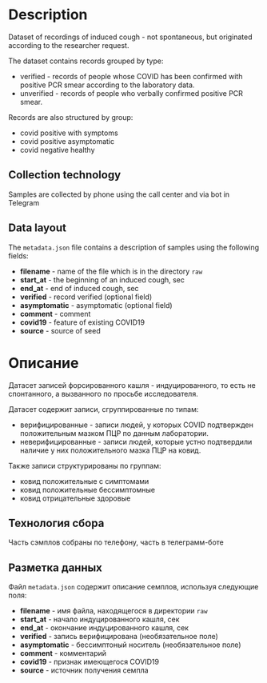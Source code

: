 # Description

Dataset of recordings of induced cough - not spontaneous, but originated according to the researcher request.

The dataset contains records grouped by type:

- verified - records of people whose COVID has been confirmed with positive PCR smear according to the laboratory data.
- unverified - records of people who verbally confirmed positive PCR smear.

Records are also structured by group:

- covid positive with symptoms
- covid positive asymptomatic 
- covid negative healthy

## Collection technology

Samples are collected by phone using the call center and via bot in Telegram

## Data layout

The ```metadata.json``` file contains a description of samples using the following fields:
- **filename** - name of the file which is in the directory ```raw```
- **start_at** - the beginning of an induced cough, sec
- **end_at** - end of induced cough, sec
- **verified** - record verified (optional field)
- **asymptomatic** - asymptomatic (optional field)
- **comment** - comment
- **covid19** - feature of existing COVID19
- **source** - source of seed

# Описание

Датасет записей форсированного кашля - индуцированного, то есть не спонтанного, а вызванного по просьбе исследователя.

Датасет содержит записи, сгруппированные по типам:

- верифицированные - записи людей, у которых COVID подтвержден положительным мазком ПЦР по данным лаборатории.
- неверифицированные - записи людей, которые устно подтвердили наличие у них положительного мазка ПЦР на ковид.

Также записи структурированы по группам:

- ковид положительные с симптомами
- ковид положительные бессимптомные 
- ковид отрицательные здоровые

## Технология сбора

Часть сэмплов собраны по телефону, часть в телеграмм-боте 

## Разметка данных

Файл ```metadata.json``` содержит описание семплов, используя следующие поля:
- **filename** - имя файла, находящегося в директории ```raw```
- **start_at** - начало индуцированного кашля, сек
- **end_at** - окончание индуцированного кашля, сек
- **verified** - запись верифицирована (необязательное поле)
- **asymptomatic** - бессимптоный носитель (необязательное поле)
- **comment** - комментарий
- **covid19** - признак имеющегося COVID19
- **source** - источник получения семпла
